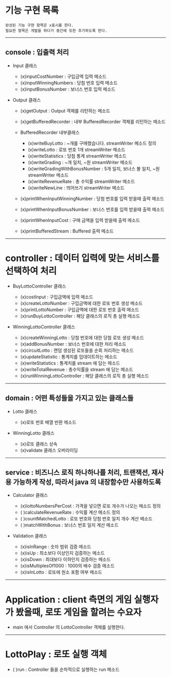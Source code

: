 # 기능 구현 목록

```
완성된 기능 구현 항목은 x표시를 한다.
필요한 항목은 개발을 하다가 중간에 또한 추가하도록 한다.
```

- - -

## console : 입출력 처리

- Input 클래스
  - (x)inputCostNumber : 구입금액 입력 메소드
  - (x)inputWinningNumbers : 당첨 번호 입력 메소드
  - (x)inputBonusNumber : 보너스 번호 입력 메소드

- Output 클래스
  - (x)getOutput : Output 객체를 리턴하는 메소드
  - (x)getBufferedRecorder : 내부 BufferedRecorder 객체를 리턴하는 메소드

  - BufferedRecorder 내부클래스
    - (x)writeBuyLotto : ~개를 구매했습니다. streamWriter 메소드 정의
    - (x)writeLotto : 로또 번호 1개 streamWriter 메소드
    - (x)writeStatistics : 당첨 통계 streamWriter 메소드
    - (x)writeGrading : ~개 일치, ~원 streamWriter 메소드
    - (x)writeGradingWithBonusNumber : 5개 일치, 보너스 볼 일치, ~원 streamWriter 메소드
    - (x)writeRevenueRate : 총 수익률 streamWriter 메소드
    - (x)writeNewLine : 띄어쓰기 streamWriter 메소드

  - (x)printWhenInputWinningNumber : 당첨 번호를 입력 받을때 출력 메소드
  - (x)printWhenInputBonusNumber : 보너스 번호를 입력 받을때 출력 메소드
  - (x)printWhenInputCost : 구매 금액을 입력 받을때 출력 메소드
  - (x)printBufferedStream : Buffered 출력 메소드

- - -

# controller : 데이터 입력에 맞는 서비스를 선택하여 처리

- BuyLottoController 클래스 
  - (x)costInput : 구입금액에 입력 메소드
  - (x)createLottoNumber : 구입금액에 대한 로또 번호 생성 메소드
  - (x)printLottoNumber : 구입금액에 대한 로또 번호 출력 메소드
  - (x)runBuyLottoController : 해당 클래스의 로직 총 실행 메소드

- WinningLottoController 클래스
  - (x)createWinningLotto : 당첨 번호에 대한 당첨 로또 생성 메소드
  - (x)addBonusNumber : 보너스 번호에 대한 처리 메소드
  - (x)circuitLotto : 랜덤 생성된 로또들을 순회 처리하는 메소드
  - (x)updateStatistic : 통계치를 업데이트하는 메소드
  - (x)writeStatistics : 통계치를 stream 에 담는 메소드
  - (x)writeTotalRevenue : 총수익률을 stream 에 담는 메소드
  - (x)runWinningLottoController : 해당 클래스의 로직 총 실행 메소드

- - -

## domain : 어떤 특성들을 가지고 있는 클래스들 

- Lotto 클래스
  - (x)로또 번호 배열 반환 메소드

- WinningLotto 클래스
  - (x)로또 클래스 상속
  - (x)validate 클래스 오버라이딩

- - -

## service : 비즈니스 로직 하나하나를 처리, 트랜잭션, 재사용 가능하게 작성, 따라서 java 의 내장함수만 사용하도록

- Calculator 클래스
  - (x)lottoNumbersPerCost : 가격을 넣으면 로또 개수가 나오는 메소드 정의
  - (  )calculateRevenueRate : 수익률 계산 메소드 정의
  - (  )countMatchedLotto : 로또 번호와 당첨 번호 일치 개수 계산 메소드
  - (  )matchWithBonus : 보너스 번호 일치 계산 메소드

- Validation 클래스
  - (x)isInRange : 숫자 범위 검증 메소드
  - (x)isUp : 최소보다 이상인지 검증하는 메소드
  - (x)isDown : 최대보다 이하인지 검증하는 메소드
  - (x)isMultiplesOf1000 : 1000의 배수 검증 메소드
  - (x)isInLotto : 로또에 원소 포함 여부 메소드

- - -

# Application : client 측면의 게임 실행자가 봤을때, 로또 게임을 할려는 수요자
- main 에서 Controller 의 LottoController 객체를 실행한다.

- - -

# LottoPlay : 로또 실행 객체
- (  )run : Controller 들을 순차적으로 실행하는 run 메소드
